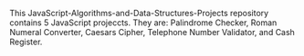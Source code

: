 This JavaScript-Algorithms-and-Data-Structures-Projects repository contains 5 JavaScript projeccts. They are: Palindrome Checker, Roman Numeral Converter, Caesars Cipher, Telephone Number Validator, and Cash Register. 
